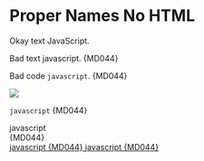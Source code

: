 # Proper Names No HTML

Okay text JavaScript.

Bad text javascript. {MD044}

Bad code `javascript`. {MD044}

<img src="img/javascript/image.png">

<script type="text/javascript">
javascript {MD044}
</script>

<a id="javascript">

<a id="javascript"/>

<javascript/>

<code>javascript</code> {MD044}

<div>javascript</div> {MD044}

<!-- javascript -->

<!--
javascript
-->

<a href="https://example.org">

<div><a href="https://example.org"></div>

<div>
  <a href="https://example.org">
</div>

<div>
  javascript {MD044}
  <a href="https://example.org">
  javascript {MD044}
</div>

<!-- markdownlint-configure-file {
  "MD033": false,
  "MD044": {
    "names": [
      "HTTPS",
      "JavaScript"
    ],
    "html_elements": false
  }
} -->
